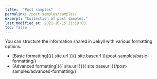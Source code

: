 ```yaml
---
title:  "Post samples"
permalink: /post-samples/samples/
excerpt: "Collection of post samples."
last_modified_at: 2021-10-15 21:19:00
toc: false
---
```


You can structure the information shared in Jekyll with various formatting options.

* [Basic formatting]({{ site.url }}{{ site.baseurl }}/post-samples/basic-formatting/)
* [Advanced formatting]({{ site.url }}{{ site.baseurl }}/post-samples/advanced-formatting/)
